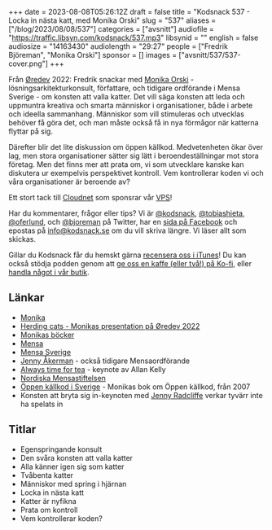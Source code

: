 +++
date = 2023-08-08T05:26:12Z
draft = false
title = "Kodsnack 537 - Locka in nästa katt, med Monika Orski"
slug = "537"
aliases = ["/blog/2023/08/08/537"]
categories = ["avsnitt"]
audiofile = "https://traffic.libsyn.com/kodsnack/537.mp3"
libsynid = ""
english = false
audiosize = "14163430"
audiolength = "29:27"
people = ["Fredrik Björeman", "Monika Orski"]
sponsor = []
images = ["avsnitt/537/537-cover.png"]
+++

Från [Øredev](https://oredev.org/) 2022: Fredrik snackar med [Monika Orski](http://www.orski.se/) - lösningsarkitekturkonsult, författare, och tidigare ordförande i Mensa Sverige - om konsten att valla katter. Det vill säga konsten att leda och uppmuntra kreativa och smarta människor i organisationer, både i arbete och ideella sammanhang. Människor som vill stimuleras och utvecklas behöver få göra det, och man måste också få in nya förmågor när katterna flyttar på sig. 

Därefter blir det lite diskussion om öppen källkod. Medvetenheten ökar över lag, men stora organisationer sätter sig lätt i beroendeställningar mot stora företag. Men det finns mer att prata om, vi som utvecklare kanske kan diskutera ur exempelvis perspektivet kontroll. Vem kontrollerar koden vi och våra organisationer är beroende av?

Ett stort tack till [Cloudnet](https://www.cloudnet.se) som sponsrar vår [VPS](https://en.wikipedia.org/wiki/Virtual_private_server)!

Har du kommentarer, frågor eller tips? Vi är [@kodsnack](https://www.twitter.com/kodsnack), [@tobiashieta](https://www.twitter.com/tobiashieta), [@oferlund](https://www.twitter.com/oferlund), och [@bjoreman](https://www.twitter.com/bjoreman) på Twitter, har en [sida på Facebook](https://www.facebook.com/kodsnack) och epostas på [info@kodsnack.se](mailto:info@kodsnack.se) om du vill skriva längre. Vi läser allt som skickas.

Gillar du Kodsnack får du hemskt gärna [recensera oss i iTunes](https://itunes.apple.com/se/podcast/kodsnack/id561631498?l=en)! Du kan också stödja podden genom att <a href="https://ko-fi.com/kodsnack" rel="payment">ge oss en kaffe (eller två!) på Ko-fi</a>, eller [handla något i vår butik](https://shop.spreadshirt.se/kodsnack/).

## Länkar ##
* [Monika](http://www.orski.se/)
* [Herding cats - Monikas presentation på Øredev 2022](https://www.youtube.com/watch?v=shmNDmblbOw&list=PLOUKmSqExtAEJzGq-VR7euByjP4eYjCSi&index=11)
* [Monikas böcker](http://www.orski.se/Skribent.html)
* [Mensa](https://en.wikipedia.org/wiki/Mensa_International)
* [Mensa Sverige](https://sv.wikipedia.org/wiki/Mensa_Sverige)
* [Jenny Åkerman](https://www.talarforum.se/jenny.akerman) - också tidigare Mensaordförande
* [Always time for tea](https://www.youtube.com/watch?v=Q96Ofw7a3qA&list=PLOUKmSqExtAEJzGq-VR7euByjP4eYjCSi&index=2) - keynote av Allan Kelly
* [Nordiska Mensastiftelsen](https://nordicmensafund.org/)
* [Öppen källkod i Sverige](https://www.bokus.com/bok/9789197708104/oppen-kallkod-i-sverige-beprovad-teknik-och-mediahype/) - Monikas bok om Öppen källkod, från 2007
* Konsten att bryta sig in-keynoten med [Jenny Radcliffe](https://humanfactorsecurity.co.uk/speaking/) verkar tyvärr inte ha spelats in

## Titlar ##
* Egenspringande konsult
* Den svåra konsten att valla katter
* Alla känner igen sig som katter
* Tvåbenta katter
* Människor med spring i hjärnan
* Locka in nästa katt
* Katter är nyfikna
* Prata om kontroll
* Vem kontrollerar koden?